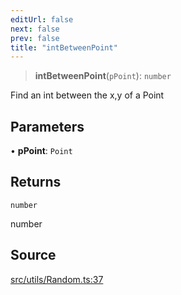 ```yaml
---
editUrl: false
next: false
prev: false
title: "intBetweenPoint"
---
```


> **intBetweenPoint**(`pPoint`): `number`

Find an int between the x,y of a Point

## Parameters

• **pPoint**: `Point`

## Returns

`number`

number

## Source

[src/utils/Random.ts:37](https://github.com/relishinc/dill-pixel/blob/10f512f7f577ca5e74162827f11215b28df5ca97/src/utils/Random.ts#L37)
